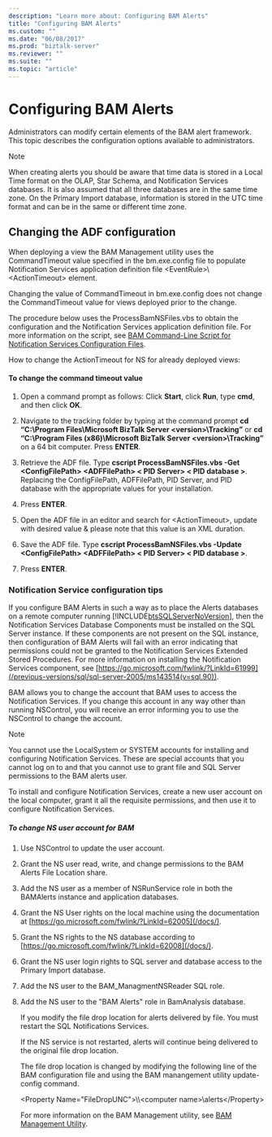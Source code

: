 ```yaml
---
description: "Learn more about: Configuring BAM Alerts"
title: "Configuring BAM Alerts"
ms.custom: ""
ms.date: "06/08/2017"
ms.prod: "biztalk-server"
ms.reviewer: ""
ms.suite: ""
ms.topic: "article"
---
```

# Configuring BAM Alerts
Administrators can modify certain elements of the BAM alert framework. This topic describes the configuration options available to administrators.

> [!NOTE]
>  When creating alerts you should be aware that time data is stored in a Local Time format on the OLAP, Star Schema, and Notification Services databases. It is also assumed that all three databases are in the same time zone. On the Primary Import database, information is stored in the UTC time format and can be in the same or different time zone.

## Changing the ADF configuration
 When deploying a view the BAM Management utility uses the CommandTimeout value specified in the bm.exe.config file to populate Notification Services application definition file \<EventRule\>\\<ActionTimeout\> element.

 Changing the value of CommandTimeout in bm.exe.config does not change the CommandTimeout value for views deployed prior to the change.

 The procedure below uses the ProcessBamNSFiles.vbs to obtain the configuration and the Notification Services application definition file. For more information on the script, see [BAM Command-Line Script for Notification Services Configuration Files](../core/bam-command-line-script-for-notification-services-configuration-files.md).

 How to change the ActionTimeout for NS for already deployed views:

#### To change the command timeout value

1.  Open a command prompt as follows: Click **Start**, click **Run**, type **cmd**, and then click **OK**.

2.  Navigate to the tracking folder by typing at the command prompt **cd “C:\Program Files\Microsoft BizTalk Server \<version\>\Tracking”** or **cd “C:\Program Files (x86)\Microsoft BizTalk Server \<version\>\Tracking”** on a 64 bit computer. Press **ENTER**.

3.  Retrieve the ADF file. Type **cscript ProcessBamNSFiles.vbs -Get \<ConfigFilePath\> \<ADFFilePath\> \< PID Server\> \< PID database \>**. Replacing the ConfigFilePath, ADFFilePath, PID Server, and PID database with the appropriate values for your installation.

4.  Press **ENTER**.

5.  Open the ADF file in an editor and search for \<ActionTimeout\>, update with desired value & please note that this value is an XML duration.

6.  Save the ADF file. Type **cscript ProcessBamNSFiles.vbs -Update \<ConfigFilePath\> \<ADFFilePath\> \< PID Server\> \< PID database \>**.

7.  Press **ENTER**.

### Notification Service configuration tips
 If you configure BAM Alerts in such a way as to place the Alerts databases on a remote computer running [!INCLUDE[btsSQLServerNoVersion](../includes/btssqlservernoversion-md.md)], then the Notification Services Database Components must be installed on the SQL Server instance. If these components are not present on the SQL instance, then configuration of BAM Alerts will fail with an error indicating that permissions could not be granted to the Notification Services Extended Stored Procedures. For more information on installing the Notification Services component, see [https://go.microsoft.com/fwlink/?LinkId=61999](/previous-versions/sql/sql-server-2005/ms143514(v=sql.90)).

 BAM allows you to change the account that BAM uses to access the Notification Services. If you change this account in any way other than running NSControl, you will receive an error informing you to use the NSControl to change the account.

> [!NOTE]
>  You cannot use the LocalSystem or SYSTEM accounts for installing and configuring Notification Services. These are special accounts that you cannot log on to and that you cannot use to grant file and SQL Server permissions to the BAM alerts user.
>
>  To install and configure Notification Services, create a new user account on the local computer, grant it all the requisite permissions, and then use it to configure Notification Services.

##### To change NS user account for BAM

1. Use NSControl to update the user account.

2. Grant the NS user read, write, and change permissions to the BAM Alerts File Location share.

3. Add the NS user as a member of NSRunService role in both the BAMAlerts instance and application databases.

4. Grant the NS User rights on the local machine using the documentation at [https://go.microsoft.com/fwlink/?LinkId=62005](/docs/).

5. Grant the NS rights to the NS database according to [https://go.microsoft.com/fwlink/?LinkId=62008](/docs/).

6. Grant the NS user login rights to SQL server and database access to the Primary Import database.

7. Add the NS user to the BAM_ManagmentNSReader SQL role.

8. Add the NS user to the "BAM Alerts" role in BamAnalysis database.

   If you modify the file drop location for alerts delivered by file. You must restart the SQL Notifications Services.

   If the NS service is not restarted, alerts will continue being delivered to the original file drop location.

   The file drop location is changed by modifying the following line of the BAM configuration file and using the BAM manangement utility update-config command.

   \<Property Name="FileDropUNC"\>\\\\<computer name\>\alerts\</Property\>

   For more information on the BAM Management utility, see [BAM Management Utility](../core/bam-management-utility.md).
